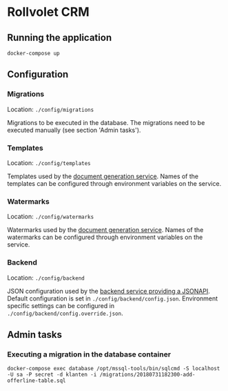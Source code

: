 # Rollvolet CRM

## Running the application
```
docker-compose up
```

## Configuration
### Migrations
Location: `./config/migrations`

Migrations to be executed in the database. The migrations need to be executed manually (see section 'Admin tasks').

### Templates
Location: `./config/templates`

Templates used by the [document generation service](https://github.com/rollvolet/document-generation-service). Names of the templates can be configured through environment variables on the service.

### Watermarks
Location: `./config/watermarks`

Watermarks used by the [document generation service](https://github.com/rollvolet/document-generation-service). Names of the watermarks can be configured through environment variables on the service.

### Backend
Location: `./config/backend`

JSON configuration used by the [backend service providing a JSONAPI](https://github.com/rollvolet/crm-api). Default configuration is set in `./config/backend/config.json`. Environment specific settings can be configured in `./config/backend/config.override.json`.

## Admin tasks
### Executing a migration in the database container
```
docker-compose exec database /opt/mssql-tools/bin/sqlcmd -S localhost -U sa -P secret -d klanten -i /migrations/20180731182300-add-offerline-table.sql
```
